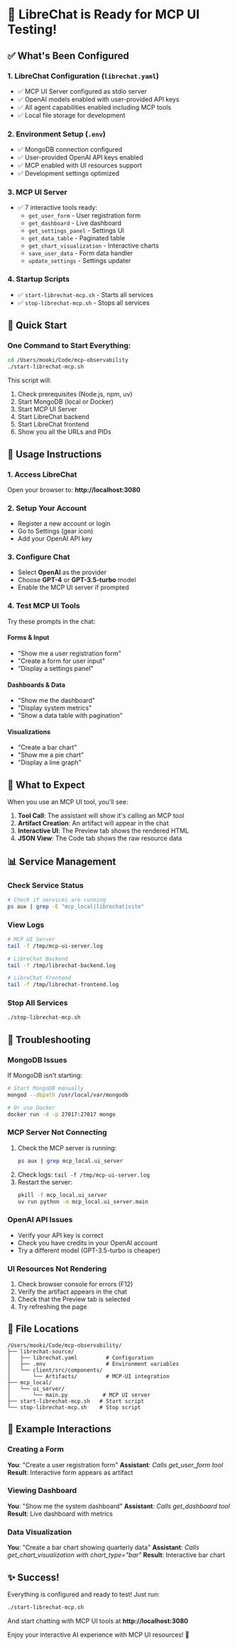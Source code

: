 # 🎉 LibreChat is Ready for MCP UI Testing!

## ✅ What's Been Configured

### 1. **LibreChat Configuration** (`librechat.yaml`)
- ✅ MCP UI Server configured as stdio server
- ✅ OpenAI models enabled with user-provided API keys
- ✅ All agent capabilities enabled including MCP tools
- ✅ Local file storage for development

### 2. **Environment Setup** (`.env`)
- ✅ MongoDB connection configured
- ✅ User-provided OpenAI API keys enabled
- ✅ MCP enabled with UI resources support
- ✅ Development settings optimized

### 3. **MCP UI Server**
- ✅ 7 interactive tools ready:
  - `get_user_form` - User registration form
  - `get_dashboard` - Live dashboard
  - `get_settings_panel` - Settings UI
  - `get_data_table` - Paginated table
  - `get_chart_visualization` - Interactive charts
  - `save_user_data` - Form data handler
  - `update_settings` - Settings updater

### 4. **Startup Scripts**
- ✅ `start-librechat-mcp.sh` - Starts all services
- ✅ `stop-librechat-mcp.sh` - Stops all services

## 🚀 Quick Start

### One Command to Start Everything:
```bash
cd /Users/mooki/Code/mcp-observability
./start-librechat-mcp.sh
```

This script will:
1. Check prerequisites (Node.js, npm, uv)
2. Start MongoDB (local or Docker)
3. Start MCP UI Server
4. Start LibreChat backend
5. Start LibreChat frontend
6. Show you all the URLs and PIDs

## 📝 Usage Instructions

### 1. Access LibreChat
Open your browser to: **http://localhost:3080**

### 2. Setup Your Account
- Register a new account or login
- Go to Settings (gear icon)
- Add your OpenAI API key

### 3. Configure Chat
- Select **OpenAI** as the provider
- Choose **GPT-4** or **GPT-3.5-turbo** model
- Enable the MCP UI server if prompted

### 4. Test MCP UI Tools

Try these prompts in the chat:

#### Forms & Input
- "Show me a user registration form"
- "Create a form for user input"
- "Display a settings panel"

#### Dashboards & Data
- "Show me the dashboard"
- "Display system metrics"
- "Show a data table with pagination"

#### Visualizations
- "Create a bar chart"
- "Show me a pie chart"
- "Display a line graph"

## 🎯 What to Expect

When you use an MCP UI tool, you'll see:

1. **Tool Call**: The assistant will show it's calling an MCP tool
2. **Artifact Creation**: An artifact will appear in the chat
3. **Interactive UI**: The Preview tab shows the rendered HTML
4. **JSON View**: The Code tab shows the raw resource data

## 📊 Service Management

### Check Service Status
```bash
# Check if services are running
ps aux | grep -E "mcp_local|librechat|vite"
```

### View Logs
```bash
# MCP UI Server
tail -f /tmp/mcp-ui-server.log

# LibreChat Backend
tail -f /tmp/librechat-backend.log

# LibreChat Frontend
tail -f /tmp/librechat-frontend.log
```

### Stop All Services
```bash
./stop-librechat-mcp.sh
```

## 🔧 Troubleshooting

### MongoDB Issues
If MongoDB isn't starting:
```bash
# Start MongoDB manually
mongod --dbpath /usr/local/var/mongodb

# Or use Docker
docker run -d -p 27017:27017 mongo
```

### MCP Server Not Connecting
1. Check the MCP server is running:
   ```bash
   ps aux | grep mcp_local.ui_server
   ```
2. Check logs: `tail -f /tmp/mcp-ui-server.log`
3. Restart the server:
   ```bash
   pkill -f mcp_local.ui_server
   uv run python -m mcp_local.ui_server.main
   ```

### OpenAI API Issues
- Verify your API key is correct
- Check you have credits in your OpenAI account
- Try a different model (GPT-3.5-turbo is cheaper)

### UI Resources Not Rendering
1. Check browser console for errors (F12)
2. Verify the artifact appears in the chat
3. Check that the Preview tab is selected
4. Try refreshing the page

## 📁 File Locations

```
/Users/mooki/Code/mcp-observability/
├── librechat-source/
│   ├── librechat.yaml         # Configuration
│   ├── .env                   # Environment variables
│   └── client/src/components/
│       └── Artifacts/         # MCP-UI integration
├── mcp_local/
│   └── ui_server/
│       └── main.py           # MCP UI server
├── start-librechat-mcp.sh   # Start script
└── stop-librechat-mcp.sh    # Stop script
```

## 🎨 Example Interactions

### Creating a Form
**You**: "Create a user registration form"
**Assistant**: *Calls get_user_form tool*
**Result**: Interactive form appears as artifact

### Viewing Dashboard
**You**: "Show me the system dashboard"
**Assistant**: *Calls get_dashboard tool*
**Result**: Live dashboard with metrics

### Data Visualization
**You**: "Create a bar chart showing quarterly data"
**Assistant**: *Calls get_chart_visualization with chart_type="bar"*
**Result**: Interactive bar chart

## ✨ Success!

Everything is configured and ready to test! Just run:
```bash
./start-librechat-mcp.sh
```

And start chatting with MCP UI tools at **http://localhost:3080**

Enjoy your interactive AI experience with MCP UI resources! 🚀
